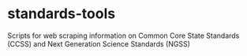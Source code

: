 # standards-tools
Scripts for web scraping information on Common Core State Standards (CCSS) and Next Generation Science Standards (NGSS)
